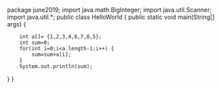 package june2019;
import java.math.BigInteger;
import java.util.Scanner;
import java.util.*;
public class HelloWorld {
	public static void main(String[] args) {

		int a[]= {1,2,3,4,6,7,8,5};
		int sum=0;
		for(int i=0;i<a.length-1;i++) {
			sum=sum+a[i];
		}
		System.out.println(sum);
   }
}
